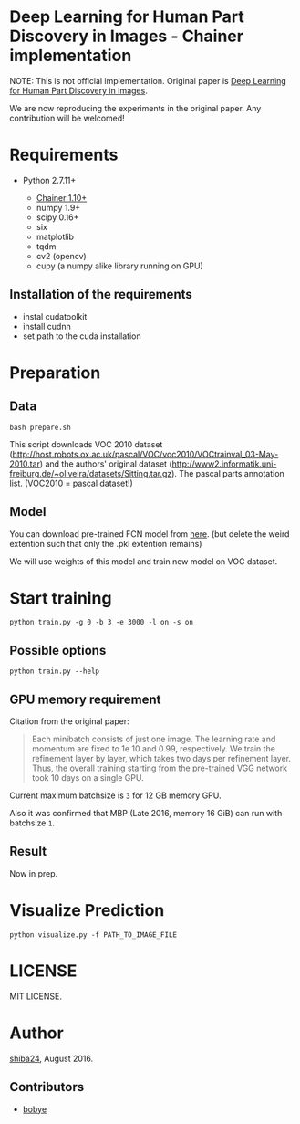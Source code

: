# Deep Learning for Human Part Discovery in Images - Chainer implementation

NOTE: This is not official implementation. Original paper is [Deep Learning for Human Part Discovery in Images](http://lmb.informatik.uni-freiburg.de/Publications/2016/OB16a/oliveira16icra.pdf).

We are now reproducing the experiments in the original paper. Any contribution will be welcomed!

# Requirements

- Python 2.7.11+

  - [Chainer 1.10+](https://github.com/pfnet/chainer)
  - numpy 1.9+
  - scipy 0.16+
  - six
  - matplotlib
  - tqdm
  - cv2 (opencv)
  - cupy (a numpy alike library running on GPU)
 
 ## Installation of the requirements
 - instal cudatoolkit
 - install cudnn
 - set path to the cuda installation

# Preparation

## Data

```
bash prepare.sh
```

This script downloads VOC 2010 dataset (<http://host.robots.ox.ac.uk/pascal/VOC/voc2010/VOCtrainval_03-May-2010.tar>) and the authors' original dataset (<http://www2.informatik.uni-freiburg.de/~oliveira/datasets/Sitting.tar.gz>).
The pascal parts annotation list. (VOC2010 = pascal dataset!)

## Model

You can download pre-trained FCN model from [here](https://drive.google.com/open?id=0BxSyYt1jT6LhUlhITjdicDFyNHM).
(but delete the weird extention such that only the .pkl extention remains)

We will use weights of this model and train new model on VOC dataset.

# Start training

```
python train.py -g 0 -b 3 -e 3000 -l on -s on
```

## Possible options

```
python train.py --help
```

## GPU memory requirement

Citation from the original paper:

> Each minibatch consists of just one image. The learning rate and momentum are fixed to 1e 10 and 0.99, respectively. We train the   refinement layer by layer, which takes two days per refinement layer. Thus, the overall training starting from the pre-trained VGG network took 10 days on a single GPU.

Current maximum batchsize is ```3``` for 12 GB memory GPU.

Also it was confirmed that MBP (Late 2016, memory 16 GiB) can run with batchsize ```1```.

## Result

Now in prep.

# Visualize Prediction

```
python visualize.py -f PATH_TO_IMAGE_FILE
```

# LICENSE

MIT LICENSE.

# Author

[shiba24](https://github.com/shiba24/), August 2016.

## Contributors

- [bobye](https://github.com/bobye)
